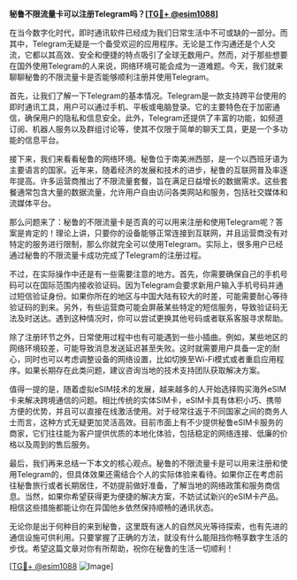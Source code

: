 **秘鲁不限流量卡可以注册Telegram吗？[[TG💪+ @esim1088](https://t.me/s/esim1088)]**

在当今数字化时代，即时通讯软件已经成为我们日常生活中不可或缺的一部分。而其中，Telegram无疑是一个备受欢迎的应用程序。无论是工作沟通还是个人交流，它都以其高效、安全和便捷的特点吸引了全球无数用户。然而，对于那些想要在国外使用Telegram的人来说，网络环境可能会成为一道难题。今天，我们就来聊聊秘鲁的不限流量卡是否能够顺利注册并使用Telegram。

首先，让我们了解一下Telegram的基本情况。Telegram是一款支持跨平台使用的即时通讯工具，用户可以通过手机、平板或电脑登录。它的主要特色在于加密通信，确保用户的隐私和信息安全。此外，Telegram还提供了丰富的功能，如频道订阅、机器人服务以及群组讨论等，使其不仅限于简单的聊天工具，更是一个多功能的信息平台。

接下来，我们来看看秘鲁的网络环境。秘鲁位于南美洲西部，是一个以西班牙语为主要语言的国家。近年来，随着经济的发展和技术的进步，秘鲁的互联网普及率逐年提高。许多运营商推出了不限流量套餐，旨在满足日益增长的数据需求。这些套餐通常包含大量的数据流量，允许用户自由访问各类网站和服务，包括社交媒体和流媒体平台。

那么问题来了：秘鲁的不限流量卡是否真的可以用来注册和使用Telegram呢？答案是肯定的！理论上讲，只要你的设备能够正常连接到互联网，并且运营商没有对特定的服务进行限制，那么你就完全可以使用Telegram。实际上，很多用户已经通过秘鲁的不限流量卡成功完成了Telegram的注册过程。

不过，在实际操作中还是有一些需要注意的地方。首先，你需要确保自己的手机号码可以在国际范围内接收验证码。因为Telegram会要求新用户输入手机号码并通过短信验证身份。如果你所在的地区与中国大陆有较大的时差，可能需要耐心等待验证码的到来。另外，有些运营商可能会屏蔽某些特定的短信服务，导致验证码无法及时送达。遇到这种情况时，你可以尝试更换其他号码或者联系客服寻求帮助。

除了注册环节之外，日常使用过程中也有可能遇到一些小插曲。例如，某些地区的网络环境较差，可能导致消息发送延迟甚至失败。这时就需要用户具备一定的耐心，同时也可以考虑调整设备的网络设置，比如切换至Wi-Fi模式或者重启应用程序。如果长期存在此类问题，建议咨询当地的技术支持团队获取解决方案。

值得一提的是，随着虚拟eSIM技术的发展，越来越多的人开始选择购买海外eSIM卡来解决跨境通信的问题。相比传统的实体SIM卡，eSIM卡具有体积小巧、携带方便的优势，并且可以直接在线激活使用。对于经常往返于不同国家之间的商务人士而言，这种方式无疑更加灵活高效。目前市面上有不少提供秘鲁eSIM卡服务的商家，它们往往能为客户提供优质的本地化体验，包括稳定的网络连接、低廉的价格以及周到的售后服务。

最后，我们再来总结一下本文的核心观点。秘鲁的不限流量卡是可以用来注册和使用Telegram的，但具体效果还需结合个人的实际体验来看待。如果你正在考虑前往秘鲁旅行或者长期居住，不妨提前做好准备，了解当地的网络政策和服务商信息。当然，如果你希望获得更为便捷的解决方案，不妨试试新兴的eSIM卡产品。相信这些措施都能让你在异国他乡依然保持顺畅的通讯状态。

无论你是出于何种目的来到秘鲁，这里既有迷人的自然风光等待探索，也有先进的通信设施可供利用。只要掌握了正确的方法，就没有什么能阻挡你畅享数字生活的步伐。希望这篇文章对你有所帮助，祝你在秘鲁的生活一切顺利！

[[TG💪+ @esim1088](https://t.me/s/esim1088) ![Image](https://i.postimg.cc/4NQfJmqS/Snipaste-2025-05-13-00-14-12.png)]